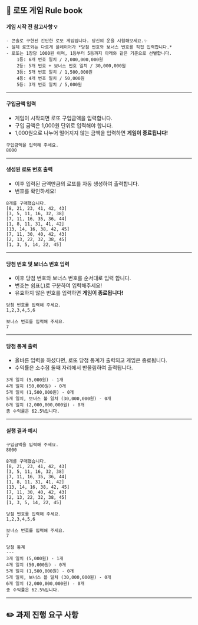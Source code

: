 ## 📔 로또 게임 Rule book

#### 게임 시작 전 참고사항 💡

```
- 콘솔로 구현된 간단한 로또 게임입니다. 당신의 운을 시험해보세요.✨
- 실제 로또와는 다르게 플레이어가 *당첨 번호와 보너스 번호를 직접 입력합니다.*
- 로또는 1장당 1000원 이며, 1등부터 5등까지 아래와 같은 기준으로 선별합니다.
    1등: 6개 번호 일치 / 2,000,000,000원
    2등: 5개 번호 + 보너스 번호 일치 / 30,000,000원
    3등: 5개 번호 일치 / 1,500,000원
    4등: 4개 번호 일치 / 50,000원
    5등: 3개 번호 일치 / 5,000원
```

---

#### 구입금액 입력

- 게임이 시작되면 로또 구입금액을 입력합니다.
- 구입 금액은 1,000원 단위로 입력해야 합니다.
- 1,000원으로 나누어 떨어지지 않는 금액을 입력하면 **게임이 종료됩니다!**

```
구입금액을 입력해 주세요.
8000
```

---

#### 생성된 로또 번호 출력

- 이후 입력된 금액만큼의 로또를 자동 생성하여 출력합니다.
- 번호를 확인하세요!

```
8개를 구매했습니다.
[8, 21, 23, 41, 42, 43]
[3, 5, 11, 16, 32, 38]
[7, 11, 16, 35, 36, 44]
[1, 8, 11, 31, 41, 42]
[13, 14, 16, 38, 42, 45]
[7, 11, 30, 40, 42, 43]
[2, 13, 22, 32, 38, 45]
[1, 3, 5, 14, 22, 45]
```

---

#### 당첨 번호 및 보너스 번호 입력

- 이후 당첨 번호와 보너스 번호를 순서대로 입력 합니다.
- 번호는 쉼표(,)로 구분하여 입력해주세요!
- 유효하지 않은 번호를 입력하면 **게임이 종료됩니다!**

```
당첨 번호를 입력해 주세요.
1,2,3,4,5,6
```

```
보너스 번호를 입력해 주세요.
7
```

---

#### 당첨 통계 출력

- 올바른 입력을 하셨다면, 로또 당첨 통계가 출력되고 게임은 종료됩니다.
- 수익률은 소수점 둘째 자리에서 반올림하여 출력됩니다.

```
3개 일치 (5,000원) - 1개
4개 일치 (50,000원) - 0개
5개 일치 (1,500,000원) - 0개
5개 일치, 보너스 볼 일치 (30,000,000원) - 0개
6개 일치 (2,000,000,000원) - 0개
총 수익률은 62.5%입니다.
```

---

#### 실행 결과 예시

```
구입금액을 입력해 주세요.
8000

8개를 구매했습니다.
[8, 21, 23, 41, 42, 43]
[3, 5, 11, 16, 32, 38]
[7, 11, 16, 35, 36, 44]
[1, 8, 11, 31, 41, 42]
[13, 14, 16, 38, 42, 45]
[7, 11, 30, 40, 42, 43]
[2, 13, 22, 32, 38, 45]
[1, 3, 5, 14, 22, 45]

당첨 번호를 입력해 주세요.
1,2,3,4,5,6

보너스 번호를 입력해 주세요.
7

당첨 통계
---
3개 일치 (5,000원) - 1개
4개 일치 (50,000원) - 0개
5개 일치 (1,500,000원) - 0개
5개 일치, 보너스 볼 일치 (30,000,000원) - 0개
6개 일치 (2,000,000,000원) - 0개
총 수익률은 62.5%입니다.
```

---

## ✏️ 과제 진행 요구 사항
